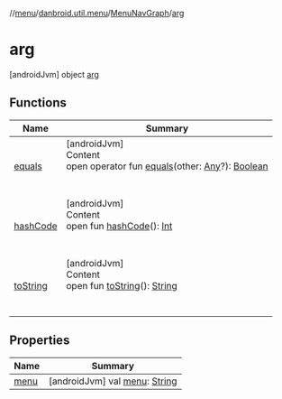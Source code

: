 //[menu](../../../index.md)/[danbroid.util.menu](../../index.md)/[MenuNavGraph](../index.md)/[arg](index.md)



# arg  
 [androidJvm] object [arg](index.md)   


## Functions  
  
|  Name|  Summary| 
|---|---|
| <a name="kotlin/Any/equals/#kotlin.Any?/PointingToDeclaration/"></a>[equals](../../../danbroid.util.menu.ui/-menu-item-diff-callback/index.md#%5Bkotlin%2FAny%2Fequals%2F%23kotlin.Any%3F%2FPointingToDeclaration%2F%5D%2FFunctions%2F1006983377)| <a name="kotlin/Any/equals/#kotlin.Any?/PointingToDeclaration/"></a>[androidJvm]  <br>Content  <br>open operator fun [equals](../../../danbroid.util.menu.ui/-menu-item-diff-callback/index.md#%5Bkotlin%2FAny%2Fequals%2F%23kotlin.Any%3F%2FPointingToDeclaration%2F%5D%2FFunctions%2F1006983377)(other: [Any](https://kotlinlang.org/api/latest/jvm/stdlib/kotlin/-any/index.html)?): [Boolean](https://kotlinlang.org/api/latest/jvm/stdlib/kotlin/-boolean/index.html)  <br><br><br>
| <a name="kotlin/Any/hashCode/#/PointingToDeclaration/"></a>[hashCode](../../../danbroid.util.menu.ui/-menu-item-diff-callback/index.md#%5Bkotlin%2FAny%2FhashCode%2F%23%2FPointingToDeclaration%2F%5D%2FFunctions%2F1006983377)| <a name="kotlin/Any/hashCode/#/PointingToDeclaration/"></a>[androidJvm]  <br>Content  <br>open fun [hashCode](../../../danbroid.util.menu.ui/-menu-item-diff-callback/index.md#%5Bkotlin%2FAny%2FhashCode%2F%23%2FPointingToDeclaration%2F%5D%2FFunctions%2F1006983377)(): [Int](https://kotlinlang.org/api/latest/jvm/stdlib/kotlin/-int/index.html)  <br><br><br>
| <a name="kotlin/Any/toString/#/PointingToDeclaration/"></a>[toString](../../../danbroid.util.menu.ui/-menu-item-diff-callback/index.md#%5Bkotlin%2FAny%2FtoString%2F%23%2FPointingToDeclaration%2F%5D%2FFunctions%2F1006983377)| <a name="kotlin/Any/toString/#/PointingToDeclaration/"></a>[androidJvm]  <br>Content  <br>open fun [toString](../../../danbroid.util.menu.ui/-menu-item-diff-callback/index.md#%5Bkotlin%2FAny%2FtoString%2F%23%2FPointingToDeclaration%2F%5D%2FFunctions%2F1006983377)(): [String](https://kotlinlang.org/api/latest/jvm/stdlib/kotlin/-string/index.html)  <br><br><br>


## Properties  
  
|  Name|  Summary| 
|---|---|
| <a name="danbroid.util.menu/MenuNavGraph.arg/menu/#/PointingToDeclaration/"></a>[menu](menu.md)| <a name="danbroid.util.menu/MenuNavGraph.arg/menu/#/PointingToDeclaration/"></a> [androidJvm] val [menu](menu.md): [String](https://kotlinlang.org/api/latest/jvm/stdlib/kotlin/-string/index.html)   <br>

